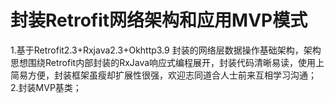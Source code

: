 # 封装Retrofit网络架构和应用MVP模式
1.基于Retrofit2.3+Rxjava2.3+Okhttp3.9 封装的网络层数据操作基础架构，架构思想围绕Retrofit内部封装的RxJava响应式编程展开，封装代码清晰易读，使用上简易方便，封装框架虽瘦却扩展性很强，欢迎志同道合人士前来互相学习沟通；
2.封装MVP基类；
